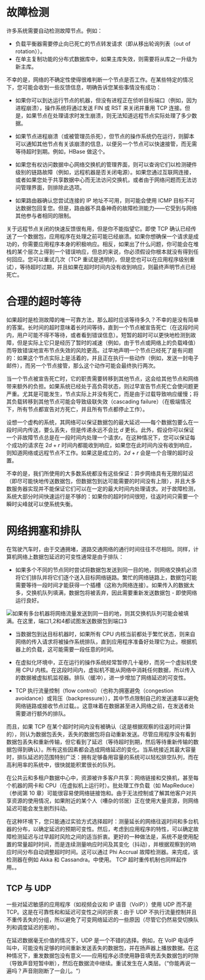 # 故障检测

许多系统需要自动检测故障节点。例如：

- 负载平衡器需要停止向已死亡的节点转发请求（即从移出轮询列表（out of rotation））。
- 在单主复制功能的分布式数据库中，如果主库失效，则需要将从库之一升级为新主库。

不幸的是，网络的不确定性使得很难判断一个节点是否工作。在某些特定的情况下，您可能会收到一些反馈信息，明确告诉您某些事情没有成功：

- 如果你可以到达运行节点的机器，但没有进程正在侦听目标端口（例如，因为进程崩溃），操作系统将通过发送 FIN 或 RST 来关闭并重用 TCP 连接。但是，如果节点在处理请求时发生崩溃，则无法知道远程节点实际处理了多少数据。

- 如果节点进程崩溃（或被管理员杀死），但节点的操作系统仍在运行，则脚本可以通知其他节点有关该崩溃的信息，以便另一个节点可以快速接管，而无需等待超时到期。例如，HBase 做这个。

- 如果您有权访问数据中心网络交换机的管理界面，则可以查询它们以检测硬件级别的链路故障（例如，远程机器是否关闭电源）。如果您通过互联网连接，或者如果您处于共享数据中心而无法访问交换机，或者由于网络问题而无法访问管理界面，则排除此选项。

- 如果路由器确认您尝试连接的 IP 地址不可用，则可能会使用 ICMP 目标不可达数据包回复您。但是，路由器不具备神奇的故障检测能力——它受到与网络其他参与者相同的限制。

关于远程节点关闭的快速反馈很有用，但是你不能指望它。即使 TCP 确认已经传送了一个数据包，应用程序在处理之前可能已经崩溃。如果你想确保一个请求是成功的，你需要应用程序本身的积极响应。相反，如果出了什么问题，你可能会在堆栈的某个层次上得到一个错误响应，但总的来说，你必须假设你根本就没有得到任何回应。您可以重试几次（TCP 重试是透明的，但是您也可以在应用程序级别重试），等待超时过期，并且如果在超时时间内没有收到响应，则最终声明节点已经死亡。

# 合理的超时等待

如果超时是检测故障的唯一可靠方法，那么超时应该等待多久？不幸的是没有简单的答案。长时间的超时意味着长时间等待，直到一个节点被宣告死亡（在这段时间内，用户可能不得不等待，或者看到错误信息）。短暂的超时可以更快地检测到故障，但是实际上它只是经历了暂时的减速（例如，由于节点或网络上的负载峰值）而导致错误地宣布节点失效的风险更高。过早地声明一个节点已经死了是有问题的：如果这个节点实际上是活着的，并且正在执行一些动作（例如，发送一封电子邮件），而另一个节点接管，那么这个动作可能会最终执行两次。

当一个节点被宣告死亡时，它的职责需要转移到其他节点，这会给其他节点和网络带来额外的负担。如果系统已经处于高负荷状态，则过早宣告节点死亡会使问题更严重。尤其是可能发生，节点实际上并没有死亡，而是由于过载导致响应缓慢；将其负载转移到其他节点可能会导致级联失效（cascading failure）（在极端情况下，所有节点都宣告对方死亡，并且所有节点都停止工作）。

设想一个虚构的系统，其网络可以保证数据包的最大延迟——每个数据包要么在一段时间内传送，要么丢失，但是传递永远不会比 $d$ 更长。此外，假设你可以保证一个非故障节点总是在一段时间内处理一个请求$r$。在这种情况下，您可以保证每个成功的请求在 $2d + r$ 时间内都能收到响应，如果您在此时间内没有收到响应，则知道网络或远程节点不工作。如果这是成立的，$2d + r$ 会是一个合理的超时设置。

不幸的是，我们所使用的大多数系统都没有这些保证：异步网络具有无限的延迟（即尽可能快地传送数据包，但数据包到达可能需要的时间没有上限），并且大多数服务器实现并不能保证它们可以在一定的最大时间内处理请求。对于故障检测，系统大部分时间快速运行是不够的：如果你的超时时间很短，往返时间只需要一个瞬时尖峰就可以使系统失衡。

# 网络拥塞和排队

在驾驶汽车时，由于交通拥堵，道路交通网络的通行时间往往不尽相同。同样，计算机网络上数据包延迟的可变性通常是由于排队：

- 如果多个不同的节点同时尝试将数据包发送到同一目的地，则网络交换机必须将它们排队并将它们逐个送入目标网络链路。繁忙的网络链路上，数据包可能需要等待一段时间才能获得一个插槽（这称为网络连接）。如果传入的数据太多，交换机队列填满，数据包将被丢弃，因此需要重新发送数据包 - 即使网络运行良好。

![如果有多台机器将网络流量发送到同一目的地，则其交换机队列可能会被填满。在这里，端口1,2和4都试图发送数据包到端口3](https://s2.ax1x.com/2020/02/11/1T5ugP.md.png)

- 当数据包到达目标机器时，如果所有 CPU 内核当前都处于繁忙状态，则来自网络的传入请求将被操作系统排队，直到应用程序准备好处理它为止。根据机器上的负载，这可能需要一段任意的时间。

- 在虚拟化环境中，正在运行的操作系统经常暂停几十毫秒，而另一个虚拟机使用 CPU 内核。在这段时间内，虚拟机不能从网络中消耗任何数据，所以传入的数据被虚拟机监视器。排队（缓冲），进一步增加了网络延迟的可变性。

- TCP 执行流量控制（flow control）（也称为拥塞避免（congestion avoidance）或背压（backpressure）），其中节点限制自己的发送速率以避免网络链路或接收节点过载。。这意味着在数据甚至进入网络之前，在发送者处需要进行额外的排队。

而且，如果 TCP 在某个超时时间内没有被确认（这是根据观察的往返时间计算的），则认为数据包丢失，丢失的数据包将自动重新发送。尽管应用程序没有看到数据包丢失和重新传输，但它看到了延迟（等待超时到期，然后等待重新传输的数据包得到确认）。所有这些因素都会造成网络延迟的变化。当系统接近其最大容量时，排队延迟的范围特别广泛：拥有足够备用容量的系统可以轻松排空队列，而在高利用率的系统中，很快就能积累很长的队列。

在公共云和多租户数据中心中，资源被许多客户共享：网络链接和交换机，甚至每个机器的网卡和 CPU（在虚拟机上运行时）。批处理工作负载（如 MapReduce）（参阅第 10 章）可能很容易使网络链接饱和。由于无法控制或了解其他客户对共享资源的使用情况，如果附近的某个人（嘈杂的邻居）正在使用大量资源，则网络延迟可能会发生剧烈抖动。

在这种环境下，您只能通过实验方式选择超时：测量延长的网络往返时间和多台机器的分布，以确定延迟的预期可变性。然后，考虑到应用程序的特性，可以确定故障检测延迟与过早超时风险之间的适当折衷。更好的一种做法是，系统不是使用配置的常量超时时间，而是连续测量响应时间及其变化（抖动），并根据观察到的响应时间分布自动调整超时时间。这可以通过 Phi Accrual 故障检测器。来完成，该检测器在例如 Akka 和 Cassandra。中使用。 TCP 超时重传机制也同样起作用。。

## TCP 与 UDP

一些对延迟敏感的应用程序（如视频会议和 IP 语音（VoIP））使用 UDP 而不是 TCP。这是在可靠性和和延迟可变性之间的折衷：由于 UDP 不执行流量控制并且不重传丢失的分组，所以避免了可变网络延迟的一些原因（尽管它仍然易受切换队列和调度延迟的影响）。

在延迟数据毫无价值的情况下，UDP 是一个不错的选择。例如，在 VoIP 电话呼叫中，可能没有足够的时间重新发送丢失的数据包，并在扬声器上播放数据。在这种情况下，重发数据包没有意义——应用程序必须使用静音填充丢失数据包的时隙（导致声音短暂中断），然后在数据流中继续。重试发生在人类层。（“你能再说一遍吗？声音刚刚断了一会儿。“）
